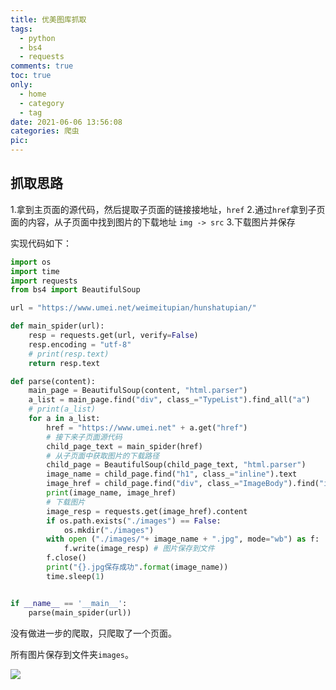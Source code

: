 ```yaml
---
title: 优美图库抓取
tags:
  - python
  - bs4
  - requests
comments: true
toc: true
only:
  - home
  - category
  - tag
date: 2021-06-06 13:56:08
categories: 爬虫
pic:
---
```






## 抓取思路

1.拿到主页面的源代码，然后提取子页面的链接接地址，`href`
2.通过`href`拿到子页面的内容，从子页面中找到图片的下载地址 `img -> src`
3.下载图片并保存

实现代码如下：

```python
import os
import time
import requests
from bs4 import BeautifulSoup

url = "https://www.umei.net/weimeitupian/hunshatupian/"

def main_spider(url):
    resp = requests.get(url, verify=False)
    resp.encoding = "utf-8"
    # print(resp.text)
    return resp.text

def parse(content):
    main_page = BeautifulSoup(content, "html.parser")
    a_list = main_page.find("div", class_="TypeList").find_all("a")
    # print(a_list)
    for a in a_list:
        href = "https://www.umei.net" + a.get("href")
        # 接下来子页面源代码
        child_page_text = main_spider(href)
        # 从子页面中获取图片的下载路径
        child_page = BeautifulSoup(child_page_text, "html.parser")
        image_name = child_page.find("h1", class_="inline").text
        image_href = child_page.find("div", class_="ImageBody").find("img").get("src")
        print(image_name, image_href)
        # 下载图片
        image_resp = requests.get(image_href).content
        if os.path.exists("./images") == False:
            os.mkdir("./images")
        with open ("./images/"+ image_name + ".jpg", mode="wb") as f:
            f.write(image_resp) # 图片保存到文件
        f.close()
        print("{}.jpg保存成功".format(image_name))
        time.sleep(1)


if __name__ == '__main__':
    parse(main_spider(url))
```

没有做进一步的爬取，只爬取了一个页面。

所有图片保存到文件夹`images`。

![](Screenshot_1.webp)

[//]:#(设置表格整体居中显示)
<style>
    table
    {
        margin: auto;
        font-size: 80%;
    }
</style>